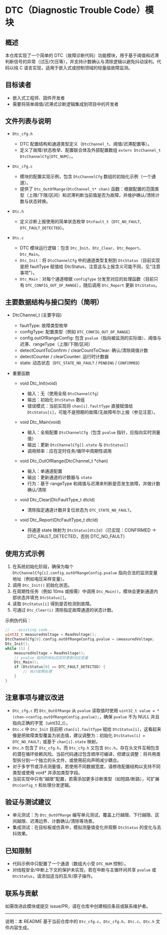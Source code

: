 # DTC（Diagnostic Trouble Code）模块

## 概述
本仓库实现了一个简单的 DTC（故障诊断代码）功能模块，用于基于阈值和迟滞判断信号的异常（过压/欠压等），并支持计数确认与清除逻辑以避免抖动误判。代码以纯 C 语言实现，适用于嵌入式或控制领域的轻量级故障监测。

## 目标读者
- 嵌入式工程师、固件开发者
- 需要将简单阈值/迟滞式诊断逻辑集成到项目中的开发者

## 文件列表与说明
- `Dtc_cfg.h`
  - DTC 配置结构和通道类型定义（`DtcChannel_t`、阈值/迟滞配置等）。
  - 定义了故障/状态枚举、配置联合体及外部配置数组 `extern DtcChannel_t DtcChannelCfg[DTC_NUM];`。

- `Dtc_cfg.c`
  - 模块的配置实现示例，包含 `DtcChannelCfg` 数组的初始化示例（一个通道）。
  - 提供了 `Dtc_OutOfRange(DtcChannel_t* chan)` 函数：根据配置的范围类型（上限/下限/区间）和迟滞判断当前值是否为故障，并维护确认/清除计数与状态转换。

- `Dtc.h`
  - 定义诊断上报使用的简单状态枚举 `DtcFault_t`（`DTC_NO_FAULT`, `DTC_FAULT_DETECTED`）。

- `Dtc.c`
  - DTC 模块运行逻辑：包含 `Dtc_Init`、`Dtc_Clear`、`Dtc_Report`、`Dtc_Main`。
  - `Dtc_Init`：将 `DtcChannelCfg` 中的通道类型复制到 `DtcStatus`（目前实现是把 faultType 赋值给 DtcStatus，注意这与上报含义可能不同，见“注意事项”）。
  - `Dtc_Main`：对每个通道根据 `configType` 分发至对应的处理函数（目前只有 `DTC_CONFIG_OUT_OF_RANGE`），随后调用 `Dtc_Report` 更新 `DtcStatus`。

## 主要数据结构与接口契约（简明）
- DtcChannel_t (主要字段)
  - faultType: 故障类型枚举
  - configType: 配置类型（例如 `DTC_CONFIG_OUT_OF_RANGE`）
  - config.outOfRangeConfig: 包含 `pvalue`（指向被监测的实际值）、阈值与迟滞、rangeType（上限/下限/区间）
  - detectCountToConfirm / clearCountToClear: 确认/清除阈值计数
  - detectCounter / clearCounter: 运行时计数器
  - state: 动态状态（`DTC_STATE_NO_FAULT` / `PENDING` / `CONFIRMED`）

- 重要函数
  - void Dtc_Init(void)
    - 输入：无（使用全局 `DtcChannelCfg`）
    - 输出：初始化 `DtcStatus` 数组
    - 错误模式：当前实现将 `chan[i].faultType` 直接赋值给 `DtcStatus[i]`，可能不是预期的故障/无故障布尔上报（参见注意）。

  - void Dtc_Main(void)
    - 输入：全局配置 `DtcChannelCfg`（包含 `pvalue` 指针，应指向实时测量值）
    - 输出：更新 `DtcChannelCfg[].state` 与 `DtcStatus[]`
    - 调用频率：应在定时任务/循环中周期性调用

  - void Dtc_OutOfRange(DtcChannel_t *chan)
    - 输入：单通道配置
    - 输出：更新通道的计数器与 `state`
    - 行为：基于 rangeType 和阈值与迟滞来判断是否发生故障，并做计数确认/清除

  - void Dtc_Clear(DtcFaultType_t dtcId)
    - 清除指定通道计数并复位状态为 `DTC_STATE_NO_FAULT`。

  - void Dtc_Report(DtcFaultType_t dtcId)
    - 将通道 state 映射为 `DtcStatus[dtcId]`（已实现：CONFIRMED -> DTC_FAULT_DETECTED，否则 DTC_NO_FAULT）

## 使用方式示例
1. 在系统初始化阶段，确保为每个 `DtcChannelCfg[i].config.outOfRangeConfig.pvalue` 指向合法的监测变量地址（例如电压采样变量）。
2. 调用 `Dtc_Init()` 初始化状态。
3. 在周期性任务（例如 10ms 或按需）中调用 `Dtc_Main()`，模块会更新通道内部状态并填充 `DtcStatus[]`。
4. 读取 `DtcStatus[i]` 得到是否检测到故障。
5. 可通过 `Dtc_Clear(i)` 清除指定故障通道的状态计数。

示例伪代码：

```c
// ...existing code...
uint32_t measuredVoltage = ReadVoltage();
DtcChannelCfg[0].config.outOfRangeConfig.pvalue = &measuredVoltage;
Dtc_Init();
while (1) {
    measuredVoltage = ReadVoltage();
    // pvalue 指向的地址应实时更新对应变量
    Dtc_Main();
    if (DtcStatus[0] == DTC_FAULT_DETECTED) {
        // 执行故障处理
    }
}
```

## 注意事项与建议改进
- `Dtc_cfg.c` 的 `Dtc_OutOfRange` 从 `pvalue` 读取值时使用 `uint32_t value = *(chan->config.outOfRangeConfig.pvalue);`，确保 `pvalue` 不为 NULL 并且指向正确的字宽（uint32_t）。
- `Dtc.c` 中 `Dtc_Init` 目前把 `chan[i].faultType` 赋给 `DtcStatus[i]`，这看起来像是把故障类型覆盖为状态值，建议调整为：初始化 `DtcStatus[i] = DTC_NO_FAULT;` 或基于 `chan[i].state` 映射。
- `Dtc.h` 包含了 `Dtc_cfg.h`，而 `Dtc_cfg.h` 又包含 `Dtc.h`，存在头文件互相包含的潜在循环依赖风险。当前代码通过包含顺序可编译，但建议调整：将共用类型拆分到一个独立的头文件，或使用前向声明减少耦合。
- 对于多字节或浮点测量值，若使用不同数据宽度，请修改配置结构以支持不同类型或使用 void* 并添加类型字段。
- 当前实现中只有“越限”配置，若需添加更多诊断类型（如短路/断路），可扩展 `DtcConfig_t` 和处理分发逻辑。

## 验证与测试建议
- 单元测试：为 `Dtc_OutOfRange` 编写单元测试，覆盖上行越限、下行越限、区间越限、迟滞边界、计数确认/清除等场景。
- 集成测试：在目标板或仿真中，模拟测量值变化并观察 `DtcStatus` 的变化与去抖效果。

## 已知限制
- 代码示例中只配置了一个通道（数组大小受 `DTC_NUM` 控制）。
- 对线程安全/中断上下文的保护未实现，若在中断与主循环间共享 `pvalue` 或 `DtcStatus`，请添加适当的互斥/原子操作。

## 联系与贡献
如需改进此模块或提交 issue/PR，请在仓库中创建相应条目或联系维护者。

---
说明：本 README 基于当前仓库中的 `Dtc_cfg.c`、`Dtc_cfg.h`、`Dtc.c`、`Dtc.h` 文件内容生成。
